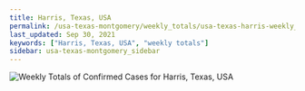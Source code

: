 ```yaml
---
title: Harris, Texas, USA
permalink: /usa-texas-montgomery/weekly_totals/usa-texas-harris-weekly_totals.html
last_updated: Sep 30, 2021
keywords: ["Harris, Texas, USA", "weekly totals"]
sidebar: usa-texas-montgomery_sidebar
---
```


![Weekly Totals of Confirmed Cases for Harris, Texas, USA](/covid_tracker/images/graphs/usa-texas-harris-weekly_totals_graph.png)
